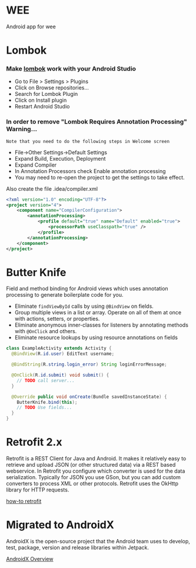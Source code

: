 # WEE
Android app for wee

# Lombok

### Make [lombok](https://projectlombok.org/setup/android) work with your Android Studio
- Go to File > Settings > Plugins
- Click on Browse repositories...
- Search for Lombok Plugin
- Click on Install plugin
- Restart Android Studio

### In order to remove "Lombok Requires Annotation Processing" Warning...
`Note that you need to do the following steps in Welcome screen`
- File->Other Settings->Default Settings
- Expand Build, Execution, Deployment
- Expand Compiler
- In Annotation Processors check Enable annotation processing
- You may need to re-open the project to get the settings to take effect.

Also create the file .idea/compiler.xml
```xml
<?xml version="1.0" encoding="UTF-8"?>
<project version="4">
    <component name="CompilerConfiguration">
        <annotationProcessing>
            <profile default="true" name="Default" enabled="true">                <!-- Used to remove lombok warning -->
                <processorPath useClasspath="true" />
            </profile>
        </annotationProcessing>
    </component>
</project>
```

# Butter Knife

Field and method binding for Android views which uses annotation processing to generate boilerplate
code for you.

 * Eliminate `findViewById` calls by using `@BindView` on fields.
 * Group multiple views in a list or array. Operate on all of them at once with actions,
   setters, or properties.
 * Eliminate anonymous inner-classes for listeners by annotating methods with `@OnClick` and others.
 * Eliminate resource lookups by using resource annotations on fields
```java
class ExampleActivity extends Activity {
  @BindView(R.id.user) EditText username;

  @BindString(R.string.login_error) String loginErrorMessage;

  @OnClick(R.id.submit) void submit() {
    // TODO call server...
  }

  @Override public void onCreate(Bundle savedInstanceState) {
    ButterKnife.bind(this);
    // TODO Use fields...
  }
}
```

# Retrofit 2.x
Retrofit is a REST Client for Java and Android. It makes it relatively easy to retrieve and upload JSON (or other structured data) via a REST based webservice. In Retrofit you configure which converter is used for the data serialization. Typically for JSON you use GSon, but you can add custom converters to process XML or other protocols. Retrofit uses the OkHttp library for HTTP requests.

[how-to retrofit](https://square.github.io/retrofit/)

# Migrated to AndroidX
AndroidX is the open-source project that the Android team uses to develop, test, package, version and release libraries within Jetpack.

[AndroidX Overview](https://developer.android.com/jetpack/androidx)